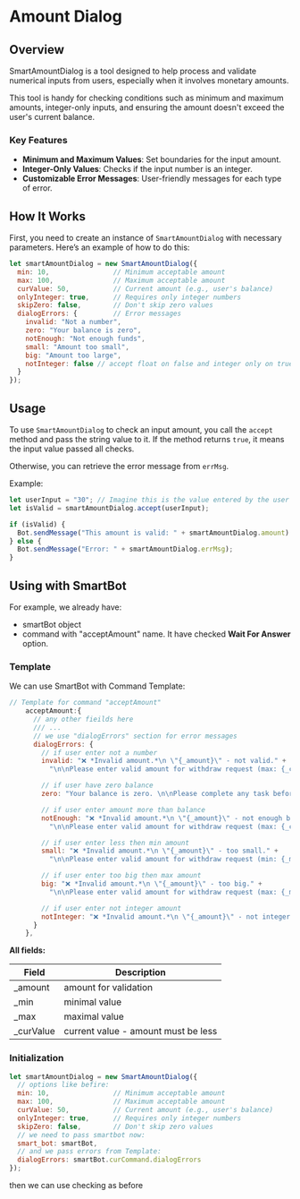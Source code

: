 # Amount Dialog

## Overview

SmartAmountDialog is a tool designed to help process and validate numerical inputs from users, especially when it involves monetary amounts.

This tool is handy for checking conditions such as minimum and maximum amounts, integer-only inputs, and ensuring the amount doesn't exceed the user's current balance.

### Key Features

* **Minimum and Maximum Values**: Set boundaries for the input amount.
* **Integer-Only Values**: Checks if the input number is an integer.
* **Customizable Error Messages**: User-friendly messages for each type of error.

## How It Works

First, you need to create an instance of `SmartAmountDialog` with necessary parameters. Here’s an example of how to do this:

```javascript
let smartAmountDialog = new SmartAmountDialog({
  min: 10,                // Minimum acceptable amount
  max: 100,               // Maximum acceptable amount
  curValue: 50,           // Current amount (e.g., user's balance)
  onlyInteger: true,      // Requires only integer numbers
  skipZero: false,        // Don't skip zero values
  dialogErrors: {         // Error messages
    invalid: "Not a number",
    zero: "Your balance is zero",
    notEnough: "Not enough funds",
    small: "Amount too small",
    big: "Amount too large",
    notInteger: false // accept float on false and integer only on true
  }
});
```

## Usage

To use `SmartAmountDialog` to check an input amount, you call the `accept` method and pass the string value to it. If the method returns `true`, it means the input value passed all checks.

Otherwise, you can retrieve the error message from `errMsg`.

Example:

```javascript
let userInput = "30"; // Imagine this is the value entered by the user
let isValid = smartAmountDialog.accept(userInput);

if (isValid) {
  Bot.sendMessage("This amount is valid: " + smartAmountDialog.amount)
} else {
  Bot.sendMessage("Error: " + smartAmountDialog.errMsg);
}
```

## Using with SmartBot

For example, we already have:

* smartBot object
* command with "acceptAmount" name. It have checked **Wait For Answer** option.

### Template

We can use SmartBot with Command Template:

```javascript
// Template for command "acceptAmount"
    acceptAmount:{
      // any other fieilds here
      /// ...
      // we use "dialogErrors" section for error messages
      dialogErrors: {
        // if user enter not a number
        invalid: "❌ *Invalid amount.*\n \"{_amount}\" - not valid." +
          "\n\nPlease enter valid amount for withdraw request (max: {_curValue}).",

        // if user have zero balance
        zero: "Your balance is zero. \n\nPlease complete any task before.",

        // if user enter amount more than balance
        notEnough: "❌ *Invalid amount.*\n \"{_amount}\" - not enough balance." +
          "\n\nPlease enter valid amount for withdraw request (max: {_curValue}).",

        // if user enter less then min amount
        small: "❌ *Invalid amount.*\n \"{_amount}\" - too small." +
          "\n\nPlease enter valid amount for withdraw request (min: {_min}, max: {_curValue}).",

        // if user enter too big then max amount
        big: "❌ *Invalid amount.*\n \"{_amount}\" - too big." +
          "\n\nPlease enter valid amount for withdraw request (max: {_max}).",

        // if user enter not integer amount
        notInteger: "❌ *Invalid amount.*\n \"{_amount}\" - not integer."
      }
    },
```

**All fields:**&#x20;

| Field      | Description                         |
| ---------- | ----------------------------------- |
| \_amount   | amount for validation               |
| \_min      | minimal value                       |
| \_max      | maximal value                       |
| \_curValue | current value - amount must be less |

### Initialization

```javascript
let smartAmountDialog = new SmartAmountDialog({
  // options like befire:
  min: 10,                // Minimum acceptable amount
  max: 100,               // Maximum acceptable amount
  curValue: 50,           // Current amount (e.g., user's balance)
  onlyInteger: true,      // Requires only integer numbers
  skipZero: false,        // Don't skip zero values
  // we need to pass smartbot now:
  smart_bot: smartBot,
  // and we pass errors from Template:
  dialogErrors: smartBot.curCommand.dialogErrors
});
```

then we can use checking as before
